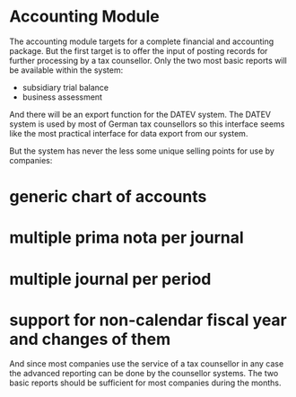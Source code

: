 Accounting Module
=================

The accounting module targets for a complete financial and accounting 
package. But the first target is to offer the input of posting records 
for further processing by a tax counsellor. Only the two most basic
reports will be available within the system:

* subsidiary trial balance
* business assessment

And there will be an export function for the DATEV system. The DATEV
system is used by most of German tax counsellors so this interface seems
like the most practical interface for data export from our system.

But the system has never the less some unique selling points for use by
companies:

# generic chart of accounts
# multiple prima nota per journal
# multiple journal per period
# support for non-calendar fiscal year and changes of them

And since most companies use the service of a tax counsellor in any case
the advanced reporting can be done by the counsellor systems. The two
basic reports should be sufficient for most companies during the months.